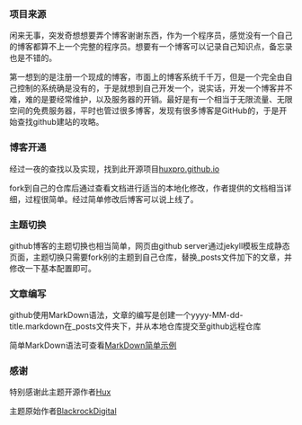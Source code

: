 ### 项目来源
闲来无事，突发奇想想要弄个博客谢谢东西，作为一个程序员，感觉没有一个自己的博客都算不上一个完整的程序员。想要有一个博客可以记录自己知识点，备忘录也是不错的。

第一想到的是注册一个现成的博客，市面上的博客系统千千万，但是一个完全由自己控制的系统确是没有的，于是就想到自己开发一个，说实话，开发一个博客并不难，难的是要经常维护，以及服务器的开销。最好是有一个相当于无限流量、无限空间的免费服务器，平时也管过很多博客，发现有很多博客是GitHub的，于是开始查找github建站的攻略。

### 博客开通
经过一夜的查找以及实现，找到此开源项目[huxpro.github.io](https://github.com/Huxpro/huxpro.github.io)

fork到自己的仓库后通过查看文档进行适当的本地化修改，作者提供的文档相当详细，过程很简单。经过简单修改后博客可以说上线了。

### 主题切换
github博客的主题切换也相当简单，网页由github server通过jekyll模板生成静态页面，主题切换只需要fork别的主题到自己仓库，替换_posts文件加下的文章，并修改一下基本配置即可。

### 文章编写
github使用MarkDown语法，文章的编写是创建一个yyyy-MM-dd-title.markdown在_posts文件夹下，并从本地仓库提交至github远程仓库

简单MarkDown语法可查看[MarkDown简单示例](https://papio0112.github.io/2018/01/07/markdown%E8%AF%AD%E6%B3%95%E7%AE%80%E4%BB%8B/)



### 感谢
特别感谢此主题开源作者[Hux](https://github.com/Huxpro)

主题原始作者[BlackrockDigital](https://github.com/BlackrockDigital)